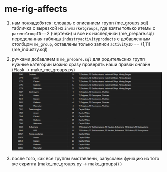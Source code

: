 # me-rig-affects

1. нам поняадобятся: 
словарь с описанием групп (me_groups.sql)
табличка с вырезкой из `invmarketgroups`, где взяты только итемы с `parentGroupID`==2 (чертежи) и все их наследники (me_prepare.sql)
переделанная таблица `industryactivityproducts` с добавленным столбцом `me_group`, оставлены только записи `activityID` == (1,11)  (me_industry.sql)

2. ручками добавляем в `me_prepare.sql` для родительских групп нужные категории 
можно сразу проверять наши правки онлайн (Flask -> make_me_groups.py)
![пример работы фласка](https://github.com/VovkaKorben/me-rig-affects/blob/main/check_example.png)



4. после того, как все группы выставлены, запускаем функцию из того же скрипта (make_me_groups.py -> make_groups() )

